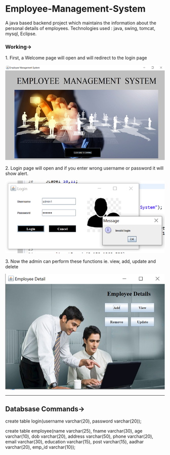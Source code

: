 # Employee-Management-System
A java based backend project which maintains the information about the personal details of employees.
Technologies used : java, swing, tomcat, mysql, Eclipse.

<body>
 <h3>Working-></h3>
 <p>1. First, a Welcome page will open and will redirect to the login page</p>
 <img src="screenshots/login_page.png" height="300px;" width="800px;"></img>
 <br>
 <p>2. Login page will open and if you enter wrong username or password it will show alert.</p>
 <img src="screenshots/invalid.png"></img>
 <br>
 <p>3. Now the admin can perform these functions ie. view, add, update and delete</p>
 <img src="screenshots/details.png"></img>
 </body>
<br>
<hr>

<h2>Databsase Commands-></h2>
create table login(username varchar(20), password varchar(20));

create table employee(name varchar(25), fname varchar(30), age varchar(10), dob varchar(20), address varchar(50), phone varchar(20), email varchar(30), education varchar(15), post varchar(15), aadhar varchar(20), emp_id varchar(10));

